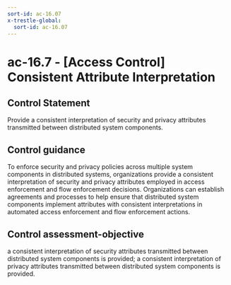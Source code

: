 ```yaml
---
sort-id: ac-16.07
x-trestle-global:
  sort-id: ac-16.07
---
```


# ac-16.7 - \[Access Control\] Consistent Attribute Interpretation

## Control Statement

Provide a consistent interpretation of security and privacy attributes transmitted between distributed system components.

## Control guidance

To enforce security and privacy policies across multiple system components in distributed systems, organizations provide a consistent interpretation of security and privacy attributes employed in access enforcement and flow enforcement decisions. Organizations can establish agreements and processes to help ensure that distributed system components implement attributes with consistent interpretations in automated access enforcement and flow enforcement actions.

## Control assessment-objective

a consistent interpretation of security attributes transmitted between distributed system components is provided;
a consistent interpretation of privacy attributes transmitted between distributed system components is provided.
